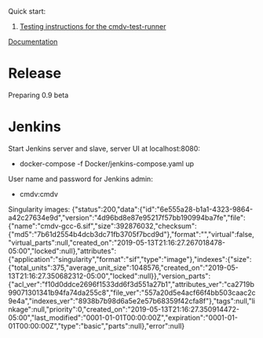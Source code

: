 
Quick start:

1. [Testing instructions for the cmdv-test-runner](Tests/SOP-Create-test-environment-for-self-tests.md)

[Documentation](https://github.com/E3SM-Project/CMDV-testing/wiki) 

# Release

Preparing 0.9 beta

# Jenkins

Start Jenkins server and slave, server UI at localhost:8080:

- docker-compose -f Docker/jenkins-compose.yaml up

User name and password for Jenkins admin:
- cmdv:cmdv


Singularity images:
{"status":200,"data":{"id":"6e555a28-b1a1-4323-9864-a42c27634e9d","version":"4d96bd8e87e95217f57bb190994ba7fe","file":{"name":"cmdv-gcc-6.sif","size":392876032,"checksum":{"md5":"7b61d2554b4dcb3dc71fb3705f7bcd9d"},"format":"","virtual":false,"virtual_parts":null,"created_on":"2019-05-13T21:16:27.267018478-05:00","locked":null},"attributes":{"application":"singularity","format":"sif","type":"image"},"indexes":{"size":{"total_units":375,"average_unit_size":1048576,"created_on":"2019-05-13T21:16:27.350682312-05:00","locked":null}},"version_parts":{"acl_ver":"f10d0ddce2696f1533dd6f3d551a27b1","attributes_ver":"ca2719b99071301341b94fa74da255c8","file_ver":"557a20d5e4acf66f4bb503caac2c9e4a","indexes_ver":"8938b7b98d6a5e2e57b68359f42cfa8f"},"tags":null,"linkage":null,"priority":0,"created_on":"2019-05-13T21:16:27.350914472-05:00","last_modified":"0001-01-01T00:00:00Z","expiration":"0001-01-01T00:00:00Z","type":"basic","parts":null},"error":null}